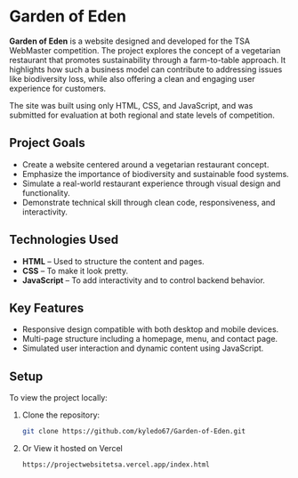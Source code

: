 # Garden of Eden

**Garden of Eden** is a website designed and developed for the TSA WebMaster competition. The project explores the concept of a vegetarian restaurant that promotes sustainability through a farm-to-table approach. It highlights how such a business model can contribute to addressing issues like biodiversity loss, while also offering a clean and engaging user experience for customers.

The site was built using only HTML, CSS, and JavaScript, and was submitted for evaluation at both regional and state levels of competition.

## Project Goals
- Create a website centered around a vegetarian restaurant concept.
- Emphasize the importance of biodiversity and sustainable food systems.
- Simulate a real-world restaurant experience through visual design and functionality.
- Demonstrate technical skill through clean code, responsiveness, and interactivity.

## Technologies Used

- **HTML** – Used to structure the content and pages.
- **CSS** – To make it look pretty.
- **JavaScript** – To add interactivity and to control backend behavior.

## Key Features

- Responsive design compatible with both desktop and mobile devices.
- Multi-page structure including a homepage, menu, and contact page.
- Simulated user interaction and dynamic content using JavaScript.

## Setup

To view the project locally:

1. Clone the repository:
   ```bash
   git clone https://github.com/kyledo67/Garden-of-Eden.git

2. Or View it hosted on Vercel
   ```bash
   https://projectwebsitetsa.vercel.app/index.html
